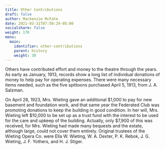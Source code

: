 ```yaml
---
title: Other Contributions
draft: false
author: Mackenzie McFate
date: 2021-03-31T07:50:29-05:00
socialshare: false
weight: 170
menu: 
  main:
    identifier: other-contributions
    parent: history
    weight: 30
---
```


Others have contributed effort and money to the theatre through the years. As early as January, 1913, records show a long list of individual donations of money to help pay for operating expenses. There were many necessary items needed, such as the five spittoons purchased April 5, 1913, from J. A. Salzman. 

On April 28, 1923, Mrs. Wieting gave an additional $1,000 to pay for new basement and foundation work, and that same year the Federated Club was promoting donations to keep the building in good condition. In her will, Mrs. Wieting left $10,000 to be set up as a trust fund with the interest to be used for the care and upkeep of the building. Actually, only $7,900 of this was received, for Mrs. Wieting had made many bequests and the estate, although large, could not cover them entirely. Original trustees of the Wieting Opera Co. were Ella W. Wieting, W. A. Dexter, P. K. Rebok, J. G. Wieting, J. F. Yothers, and H. J. Stiger.

